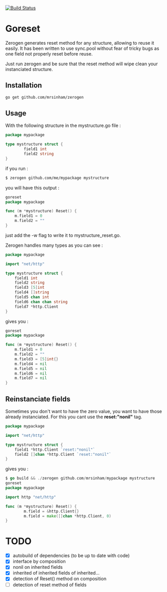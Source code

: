 [![Build Status](https://travis-ci.org/mrsinham/goreset.svg?branch=master)](https://travis-ci.org/mrsinham/goreset)

# Goreset

Zerogen generates reset method for any structure, allowing to reuse it easily. It has been written to use sync.pool
without fear of tricky bugs as one field not properly reset before reuse.

Just run zerogen and be sure that the reset method will wipe clean your instanciated structure.

## Installation

```sh
go get github.com/mrsinham/zerogen
```

## Usage

With the following structure in the mystructure.go file :

```go
package mypackage

type mystructure struct {
        field1 int
        field2 string
}
```

if you run :

```sh
$ zerogen github.com/me/mypackage mystructure
```

you will have this output :

```go
goreset
package mypackage

func (m *mystructure) Reset() {
	m.field1 = 0
	m.field2 = ""
}
```

just add the -w flag to write it to mystructure_reset.go.

Zerogen handles many types as you can see :

```go
package mypackage

import "net/http"

type mystructure struct {
	field1 int
	field2 string
	field3 [5]int
	field4 []string
	field5 chan int
	field6 chan chan string
	field7 *http.Client
}

```

gives you :

```go
goreset
package mypackage

func (m *mystructure) Reset() {
	m.field1 = 0
	m.field2 = ""
	m.field3 = [5]int{}
	m.field4 = nil
	m.field5 = nil
	m.field6 = nil
	m.field7 = nil
}
```

## Reinstanciate fields

Sometimes you don't want to have the zero value, you want to have those already instanciated. 
For this you cant use the **reset:"nonil"** tag. 

```go
package mypackage

import "net/http"

type mystructure struct {
	field1 *http.Client `reset:"nonil"`
	field2 []chan *http.Client `reset:"nonil"`
}

```

gives you :

```go
$ go build && ./zerogen github.com/mrsinham/mypackage mystructure   
goreset
package mypackage

import http "net/http"

func (m *mystructure) Reset() {
        m.field = &http.Client{}
        m.field = make([]chan *http.Client, 0)
}
```

# TODO

- [X] autobuild of dependencies (to be up to date with code)
- [X] interface by composition
- [X] nonil on inherited fields
- [X] inherited of inherited fields of inherited...
- [X] detection of Reset() method on composition
- [ ] detection of reset method of fields